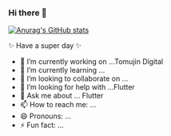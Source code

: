 ### Hi there 👋

[![Anurag's GitHub stats](https://github-readme-stats.vercel.app/api?username=dokind)](https://github.com/anuraghazra/github-readme-stats)
<!--
**dokind/dokind** is a ✨ _special_ ✨ repository because its `README.md` (this file) appears on your GitHub profile.
Here are some ideas to get you started:
-->
✨ Have a super day ✨
- 🔭 I’m currently working on ...Tomujin Digital
- 🌱 I’m currently learning ...
- 👯 I’m looking to collaborate on ...
- 🤔 I’m looking for help with ...Flutter
- 💬 Ask me about ... Flutter
- 📫 How to reach me: ... 
- 😄 Pronouns: ...
- ⚡ Fun fact: ...

